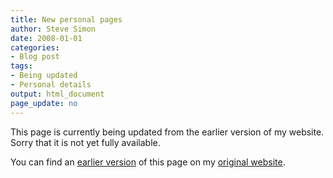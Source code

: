 ```yaml
---
title: New personal pages
author: Steve Simon
date: 2008-01-01
categories:
- Blog post
tags:
- Being updated
- Personal details
output: html_document
page_update: no
---
```


This page is currently being updated from the earlier version of my website. Sorry that it is not yet fully available.

<!---More--->

You can find an [earlier version][sim1] of this page on my [original website][sim2].

[sim1]: http://www.pmean.com/08/PersonalPages.html
[sim2]: http://www.pmean.com/original_site.html
